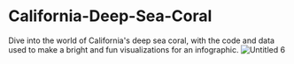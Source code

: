 # California-Deep-Sea-Coral
Dive into the world of California's deep sea coral, with the code and data used to make a bright and fun visualizations for an infographic.
![Untitled 6](https://github.com/user-attachments/assets/8054cc20-afc1-4d9b-acb3-70ea37284988)
